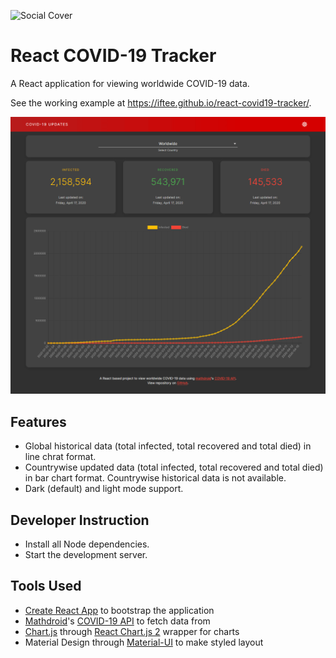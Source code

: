 ![Social Cover](https://repository-images.githubusercontent.com/256413808/683b5e80-80a2-11ea-8055-16f5e146a0b6)

# React COVID-19 Tracker
A React application for viewing worldwide COVID-19 data.

See the working example at https://iftee.github.io/react-covid19-tracker/.

![Screenshot](public/screenshot.png)

## Features
- Global historical data (total infected, total recovered and total died) in line chrat format.
- Countrywise updated data (total infected, total recovered and total died) in bar chart format. Countrywise historical data is not available.
- Dark (default) and light mode support.

## Developer Instruction
- Install all Node dependencies.
- Start the development server.

## Tools Used
- [Create React App](https://create-react-app.dev) to bootstrap the application
- [Mathdroid](https://mathdro.id)'s [COVID-19 API](https://covid19.mathdro.id/api) to fetch data from
- [Chart.js](https://www.chartjs.org) through [React Chart.js 2](https://github.com/jerairrest/react-chartjs-2) wrapper for charts
- Material Design through [Material-UI](https://material-ui.com) to make styled layout
